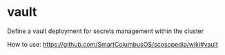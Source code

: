# vault
Define a vault deployment for secrets management within the cluster

How to use: https://github.com/SmartColumbusOS/scosopedia/wiki#vault
